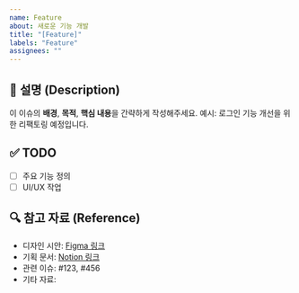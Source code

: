 ```yaml
---
name: Feature
about: 새로운 기능 개발
title: "[Feature]"
labels: "Feature"
assignees: ""
---
```


## 📄 설명 (Description)
이 이슈의 **배경**, **목적**, **핵심 내용**을 간략하게 작성해주세요.
예시: 로그인 기능 개선을 위한 리팩토링 예정입니다.

## ✅ TODO
- [ ] 주요 기능 정의
- [ ] UI/UX 작업

## 🔍 참고 자료 (Reference)
- 디자인 시안: [Figma 링크](<[https://www.figma.com](https://www.figma.com/)>)
- 기획 문서: [Notion 링크](<[https://www.notion.so](https://www.notion.so/)>)
- 관련 이슈: #123, #456
- 기타 자료:

